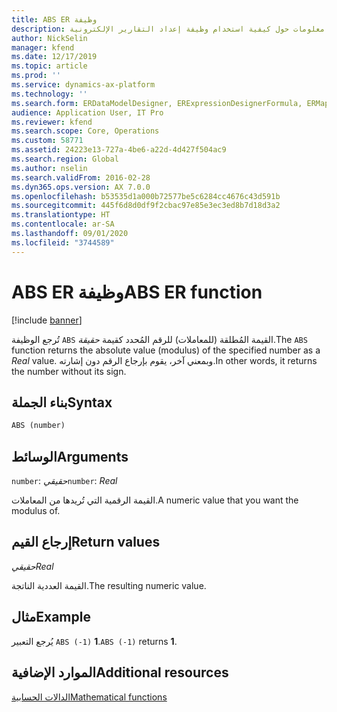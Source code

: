 ```yaml
---
title: ABS ER وظيفة
description: يوفر هذا الموضوع معلومات حول كيفية استخدام وظيفة إعداد التقارير الإلكترونية ABS (ER).
author: NickSelin
manager: kfend
ms.date: 12/17/2019
ms.topic: article
ms.prod: ''
ms.service: dynamics-ax-platform
ms.technology: ''
ms.search.form: ERDataModelDesigner, ERExpressionDesignerFormula, ERMappedFormatDesigner, ERModelMappingDesigner
audience: Application User, IT Pro
ms.reviewer: kfend
ms.search.scope: Core, Operations
ms.custom: 58771
ms.assetid: 24223e13-727a-4be6-a22d-4d427f504ac9
ms.search.region: Global
ms.author: nselin
ms.search.validFrom: 2016-02-28
ms.dyn365.ops.version: AX 7.0.0
ms.openlocfilehash: b53535d1a000b72577be5c6284cc4676c43d591b
ms.sourcegitcommit: 445f6d8d0df9f2cbac97e85e3ec3ed8b7d18d3a2
ms.translationtype: HT
ms.contentlocale: ar-SA
ms.lasthandoff: 09/01/2020
ms.locfileid: "3744589"
---
```

# <a name="abs-er-function"></a><span data-ttu-id="799a6-103">ABS ER وظيفة</span><span class="sxs-lookup"><span data-stu-id="799a6-103">ABS ER function</span></span>

[!include [banner](../includes/banner.md)]

<span data-ttu-id="799a6-104">تُرجع الوظيفة `ABS` القيمة المُطلقة (للمعاملات) للرقم المُحدد كقيمة *حقيقة*.</span><span class="sxs-lookup"><span data-stu-id="799a6-104">The `ABS` function returns the absolute value (modulus) of the specified number as a *Real* value.</span></span> <span data-ttu-id="799a6-105">وبمعني آخر، يقوم بإرجاع الرقم دون إشارته.</span><span class="sxs-lookup"><span data-stu-id="799a6-105">In other words, it returns the number without its sign.</span></span>

## <a name="syntax"></a><span data-ttu-id="799a6-106">بناء الجملة</span><span class="sxs-lookup"><span data-stu-id="799a6-106">Syntax</span></span>

```vb
ABS (number)
```

## <a name="arguments"></a><span data-ttu-id="799a6-107">الوسائط</span><span class="sxs-lookup"><span data-stu-id="799a6-107">Arguments</span></span>

<span data-ttu-id="799a6-108">`number`: *حقيقي*</span><span class="sxs-lookup"><span data-stu-id="799a6-108">`number`: *Real*</span></span>

<span data-ttu-id="799a6-109">القيمة الرقمية التي تُريدها من المعاملات.</span><span class="sxs-lookup"><span data-stu-id="799a6-109">A numeric value that you want the modulus of.</span></span>

## <a name="return-values"></a><span data-ttu-id="799a6-110">إرجاع القيم</span><span class="sxs-lookup"><span data-stu-id="799a6-110">Return values</span></span>

<span data-ttu-id="799a6-111">*حقيقي*</span><span class="sxs-lookup"><span data-stu-id="799a6-111">*Real*</span></span>

<span data-ttu-id="799a6-112">القيمة العددية الناتجة.</span><span class="sxs-lookup"><span data-stu-id="799a6-112">The resulting numeric value.</span></span>

## <a name="example"></a><span data-ttu-id="799a6-113">مثال</span><span class="sxs-lookup"><span data-stu-id="799a6-113">Example</span></span>

<span data-ttu-id="799a6-114">يُرجع التعبير `ABS (-1)` **1**.</span><span class="sxs-lookup"><span data-stu-id="799a6-114">`ABS (-1)` returns **1**.</span></span>

## <a name="additional-resources"></a><span data-ttu-id="799a6-115">الموارد الإضافية</span><span class="sxs-lookup"><span data-stu-id="799a6-115">Additional resources</span></span>

[<span data-ttu-id="799a6-116">الدالات الحسابية</span><span class="sxs-lookup"><span data-stu-id="799a6-116">Mathematical functions</span></span>](er-functions-category-mathematical.md)

